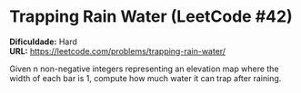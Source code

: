 # Trapping Rain Water (LeetCode #42)

**Dificuldade:** Hard  
**URL:** https://leetcode.com/problems/trapping-rain-water/

Given n non-negative integers representing an elevation map where the width of each bar is 1, compute how much water it can trap after raining.
